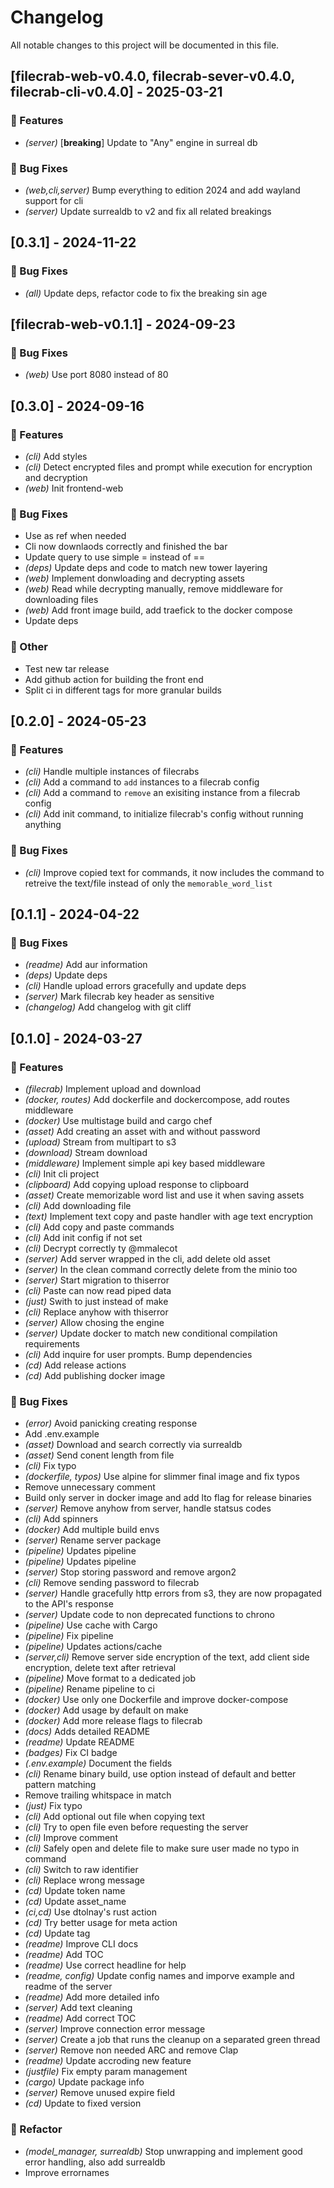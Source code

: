 # Changelog

All notable changes to this project will be documented in this file.

## [filecrab-web-v0.4.0, filecrab-sever-v0.4.0, filecrab-cli-v0.4.0] - 2025-03-21

### 🚀 Features

- _(server)_ [**breaking**] Update to "Any" engine in surreal db

### 🐛 Bug Fixes

- _(web,cli,server)_ Bump everything to edition 2024 and add wayland support for cli
- _(server)_ Update surrealdb to v2 and fix all related breakings

## [0.3.1] - 2024-11-22

### 🐛 Bug Fixes

- _(all)_ Update deps, refactor code to fix the breaking sin age

## [filecrab-web-v0.1.1] - 2024-09-23

### 🐛 Bug Fixes

- _(web)_ Use port 8080 instead of 80

## [0.3.0] - 2024-09-16

### 🚀 Features

- _(cli)_ Add styles
- _(cli)_ Detect encrypted files and prompt while execution for encryption and decryption
- _(web)_ Init frontend-web

### 🐛 Bug Fixes

- Use as ref when needed
- Cli now downlaods correctly and finished the bar
- Update query to use simple = instead of ==
- _(deps)_ Update deps and code to match new tower layering
- _(web)_ Implement donwloading and decrypting assets
- _(web)_ Read while decrypting manually, remove middleware for downloading files
- _(web)_ Add front image build, add traefick to the docker compose
- Update deps

### 💼 Other

- Test new tar release
- Add github action for building the front end
- Split ci in different tags for more granular builds

## [0.2.0] - 2024-05-23

### 🚀 Features

- _(cli)_ Handle multiple instances of filecrabs
- _(cli)_ Add a command to `add` instances to a filecrab config
- _(cli)_ Add a command to `remove` an exisiting instance from a filecrab config
- _(cli)_ Add init command, to initialize filecrab's config without running anything

### 🐛 Bug Fixes

- _(cli)_ Improve copied text for commands, it now includes the command to retreive the text/file instead of only the `memorable_word_list`

## [0.1.1] - 2024-04-22

### 🐛 Bug Fixes

- _(readme)_ Add aur information
- _(deps)_ Update deps
- _(cli)_ Handle upload errors gracefully and update deps
- _(server)_ Mark filecrab key header as sensitive
- _(changelog)_ Add changelog with git cliff

## [0.1.0] - 2024-03-27

### 🚀 Features

- _(filecrab)_ Implement upload and download
- _(docker, routes)_ Add dockerfile and dockercompose, add routes middleware
- _(docker)_ Use multistage build and cargo chef
- _(asset)_ Add creating an asset with and without password
- _(upload)_ Stream from multipart to s3
- _(download)_ Stream download
- _(middleware)_ Implement simple api key based middleware
- _(cli)_ Init cli project
- _(clipboard)_ Add copying upload response to clipboard
- _(asset)_ Create memorizable word list and use it when saving assets
- _(cli)_ Add downloading file
- _(text)_ Implement text copy and paste handler with age text encryption
- _(cli)_ Add copy and paste commands
- _(cli)_ Add init config if not set
- _(cli)_ Decrypt correctly ty @mmalecot
- _(server)_ Add server wrapped in the cli, add delete old asset
- _(server)_ In the clean command correctly delete from the minio too
- _(server)_ Start migration to thiserror
- _(cli)_ Paste can now read piped data
- _(just)_ Swith to just instead of make
- _(cli)_ Replace anyhow with thiserror
- _(server)_ Allow chosing the engine
- _(server)_ Update docker to match new conditional compilation requirements
- _(cli)_ Add inquire for user prompts. Bump dependencies
- _(cd)_ Add release actions
- _(cd)_ Add publishing docker image

### 🐛 Bug Fixes

- _(error)_ Avoid panicking creating response
- Add .env.example
- _(asset)_ Download and search correctly via surrealdb
- _(asset)_ Send conent length from file
- _(cli)_ Fix typo
- _(dockerfile, typos)_ Use alpine for slimmer final image and fix typos
- Remove unnecessary comment
- Build only server in docker image and add lto flag for release binaries
- _(server)_ Remove anyhow from server, handle statsus codes
- _(cli)_ Add spinners
- _(docker)_ Add multiple build envs
- _(server)_ Rename server package
- _(pipeline)_ Updates pipeline
- _(pipeline)_ Updates pipeline
- _(server)_ Stop storing password and remove argon2
- _(cli)_ Remove sending password to filecrab
- _(server)_ Handle gracefully http errors from s3, they are now propagated to the API's response
- _(server)_ Update code to non deprecated functions to chrono
- _(pipeline)_ Use cache with Cargo
- _(pipeline)_ Fix pipeline
- _(pipeline)_ Updates actions/cache
- _(server,cli)_ Remove server side encryption of the text, add client side encryption, delete text after retrieval
- _(pipeline)_ Move format to a dedicated job
- _(pipeline)_ Rename pipeline to ci
- _(docker)_ Use only one Dockerfile and improve docker-compose
- _(docker)_ Add usage by default on make
- _(docker)_ Add more release flags to filecrab
- _(docs)_ Adds detailed README
- _(readme)_ Update README
- _(badges)_ Fix CI badge
- _(.env.example)_ Document the fields
- _(cli)_ Rename binary build, use option instead of default and better pattern matching
- Remove trailing whitspace in match
- _(just)_ Fix typo
- _(cli)_ Add optional out file when copying text
- _(cli)_ Try to open file even before requesting the server
- _(cli)_ Improve comment
- _(cli)_ Safely open and delete file to make sure user made no typo in command
- _(cli)_ Switch to raw identifier
- _(cli)_ Replace wrong message
- _(cd)_ Update token name
- _(cd)_ Update asset_name
- _(ci,cd)_ Use dtolnay's rust action
- _(cd)_ Try better usage for meta action
- _(cd)_ Update tag
- _(readme)_ Improve CLI docs
- _(readme)_ Add TOC
- _(readme)_ Use correct headline for help
- _(readme, config)_ Update config names and imporve example and readme of the server
- _(readme)_ Add more detailed info
- _(server)_ Add text cleaning
- _(readme)_ Add correct TOC
- _(server)_ Improve connection error message
- _(server)_ Create a job that runs the cleanup on a separated green thread
- _(server)_ Remove non needed ARC and remove Clap
- _(readme)_ Update accroding new feature
- _(justfile)_ Fix empty param management
- _(cargo)_ Update package info
- _(server)_ Remove unused expire field
- _(cd)_ Update to fixed version

### 🚜 Refactor

- _(model_manager, surrealdb)_ Stop unwrapping and implement good error handling, also add surrealdb
- Improve errornames

<!-- generated by git-cliff -->
